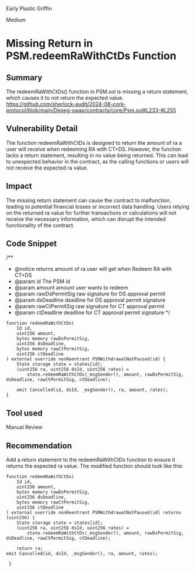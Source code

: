 Early Plastic Griffin

Medium

# Missing Return in PSM.redeemRaWithCtDs Function

## Summary
The redeemRaWithCtDs() function in PSM.sol is missing a return statement, which causes it to not return the expected value.
https://github.com/sherlock-audit/2024-08-cork-protocol/blob/main/Depeg-swap/contracts/core/Psm.sol#L233-#L255

## Vulnerability Detail

The function redeemRaWithCtDs is designed to return the amount of ra a user will receive when redeeming RA with CT+DS. However, the function lacks a return statement, resulting in no value being returned. This can lead to unexpected behavior in the contract, as the calling functions or users will not receive the expected ra value.

## Impact
The missing return statement can cause the contract to malfunction, leading to potential financial losses or incorrect data handling. Users relying on the returned ra value for further transactions or calculations will not receive the necessary information, which can disrupt the intended functionality of the contract.

## Code Snippet
/**
 * @notice returns amount of ra user will get when Redeem RA with CT+DS
 * @param id The PSM id
 * @param amount amount user wants to redeem
 * @param rawDsPermitSig raw signature for DS approval permit
 * @param dsDeadline deadline for DS approval permit signature
 * @param rawCtPermitSig raw signature for CT approval permit
 * @param ctDeadline deadline for CT approval permit signature
 */
```solidity
function redeemRaWithCtDs(
    Id id,
    uint256 amount,
    bytes memory rawDsPermitSig,
    uint256 dsDeadline,
    bytes memory rawCtPermitSig,
    uint256 ctDeadline
) external override nonReentrant PSMWithdrawalNotPaused(id) {
    State storage state = states[id];
    (uint256 ra, uint256 dsId, uint256 rates) =
        state.redeemRaWithCtDs(_msgSender(), amount, rawDsPermitSig, dsDeadline, rawCtPermitSig, ctDeadline);

    emit Cancelled(id, dsId, _msgSender(), ra, amount, rates);
}
```

## Tool used

Manual Review

## Recommendation
Add a return statement to the redeemRaWithCtDs function to ensure it returns the expected ra value. The modified function should look like this:
```solidity
function redeemRaWithCtDs(
    Id id,
    uint256 amount,
    bytes memory rawDsPermitSig,
    uint256 dsDeadline,
    bytes memory rawCtPermitSig,
    uint256 ctDeadline
) external override nonReentrant PSMWithdrawalNotPaused(id) returns (uint256) {
    State storage state = states[id];
    (uint256 ra, uint256 dsId, uint256 rates) =
        state.redeemRaWithCtDs(_msgSender(), amount, rawDsPermitSig, dsDeadline, rawCtPermitSig, ctDeadline);

    return ra;
emit Cancelled(id, dsId, _msgSender(), ra, amount, rates);

 }
```